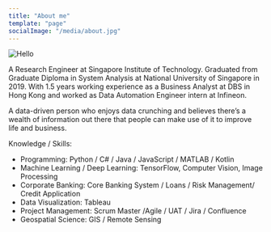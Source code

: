 ```yaml
---
title: "About me"
template: "page"
socialImage: "/media/about.jpg"
---
```


![Hello](/media/about.jpg)

A Research Engineer at Singapore Institute of Technology. Graduated from Graduate Diploma in System Analysis at National University of Singapore in 2019. With 1.5 years working experience as a Business Analyst at DBS in Hong Kong and worked as Data Automation Engineer intern at Infineon.

A data-driven person who enjoys data crunching and believes there’s a wealth of information out there that people can make use of it to improve life and business.

Knowledge / Skills:
- Programming: Python / C# / Java / JavaScript / MATLAB / Kotlin
- Machine Learning / Deep Learning: TensorFlow, Computer Vision, Image Processing
- Corporate Banking: Core Banking System / Loans / Risk Management/ Credit Application
- Data Visualization: Tableau
- Project Management: Scrum Master /Agile / UAT / Jira / Confluence
- Geospatial Science: GIS / Remote Sensing

